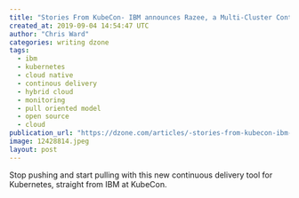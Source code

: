 ```yaml
---
title: "Stories From KubeCon- IBM announces Razee, a Multi-Cluster Continuous..."
created_at: 2019-09-04 14:54:47 UTC
author: "Chris Ward"
categories: writing dzone
tags:
  - ibm
  - kubernetes
  - cloud native
  - continous delivery
  - hybrid cloud
  - monitoring
  - pull oriented model
  - open source
  - cloud
publication_url: "https://dzone.com/articles/-stories-from-kubecon-ibm-announces-razee-a-multi"
image: 12428814.jpeg
layout: post
---
```

Stop pushing and start pulling with this new continuous delivery tool for Kubernetes, straight from IBM at KubeCon.

